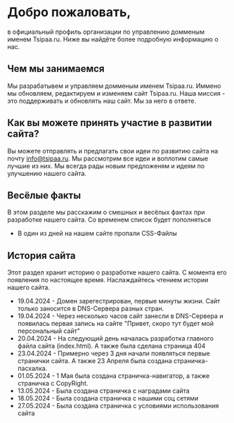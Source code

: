 # Добро пожаловать,

в официальный профиль организации по управлению домменым именем Tsipaa.ru. Ниже вы найдёте более подробную информацию о нас.

## Чем мы занимаемся

Мы разрабатывем и управляем домменым именем Tsipaa.ru. Иммено мы обновляем, редактируем и изменяем сайт Tsipaa.ru. Наша миссия - это поддерживать и обновлять наш сайт. Мы за него в ответе.

## Как вы можете принять участие в развитии сайта?

Вы можете отправлять и предлагать свои идеи по развитию сайта на почту info@tsipaa.ru. Мы рассмотрим все идеи и воплотим самые лучшие из них. Мы всегда рады новым предложеням и идеям по улучшению нашего сайта.

## Весёлые факты

В этом разделе мы расскажим о смешных и весёлых фактах при разработке нашего сайта. Со временем список будет пополняться

* В один из дней на нашем сайте пропали CSS-Файлы

## История сайта

Этот раздел хранит историю о разработке нашего сайта. С момента его появления по настоящее время. Наслаждайтесь чтением истории нашего сайта.

* 19.04.2024 - Домен зарегестрирован, первые минуты жизни. Сайт только заносится в DNS-Сервера разных стран.
* 19.04.2024 - Через несколько часов сайт занесли в DNS-Сервера и появилась первая запись на сайте "Привет, скоро тут будет мой персональный сайт"
* 20.04.2024 - На следующий день началась разработка главного файла сайта (index.html). А также была сделана страница 404
* 23.04.2024 - Примерно через 3 дня начали появляться первые странички сайта. А также 23 Апреля была создана страничка-пасхалка.
* 01.05.2024 - 1 Мая была создана страничка-навигатор, а также страничка с CopyRight.
* 13.05.2024 - Была создана страничка с наградами сайта
* 18.05.2024 - Была создана страничка с нашими соц сетями
* 27.05.2024 - Была создана страничка с условиями использования сайта

<!--

**Here are some ideas to get you started:**

🙋‍♀️ A short introduction - what is your organization all about?
🌈 Contribution guidelines - how can the community get involved?
👩‍💻 Useful resources - where can the community find your docs? Is there anything else the community should know?
🍿 Fun facts - what does your team eat for breakfast?
🧙 Remember, you can do mighty things with the power of [Markdown](https://docs.github.com/github/writing-on-github/getting-started-with-writing-and-formatting-on-github/basic-writing-and-formatting-syntax)
-->
